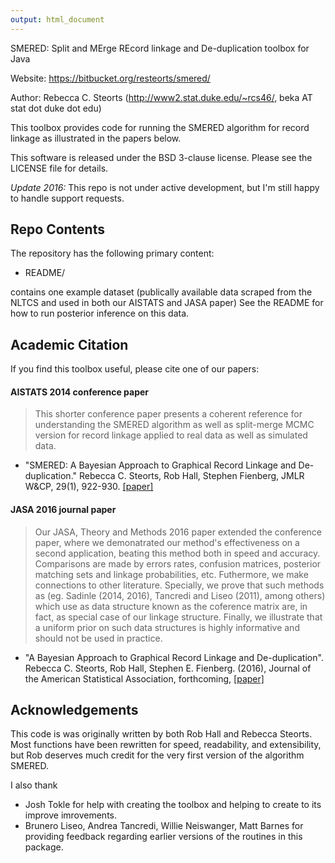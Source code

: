 ```yaml
---
output: html_document
---
```


SMERED:  Split and MErge REcord linkage and De-duplication toolbox for Java

Website: https://bitbucket.org/resteorts/smered/

Author:  Rebecca C. Steorts (http://www2.stat.duke.edu/~rcs46/, beka AT stat dot duke dot edu)

This toolbox provides code for running the SMERED algorithm for record linkage as illustrated in the 
papers below. 

This software is released under the BSD 3-clause license. Please see the LICENSE file for details.

*Update 2016:* This repo is not under active development, but I'm still happy to handle support requests.

## Repo Contents

The repository has the following primary content:


* README/

contains one example dataset (publically available data scraped from the NLTCS and used in both our AISTATS and JASA paper)
See the README for how to run posterior inference on this data. 

      
## Academic Citation

If you find this toolbox useful, please cite one of our papers:


#### AISTATS 2014 conference paper

> This shorter conference paper 
 presents a coherent reference for understanding the SMERED algorithm 
as well as split-merge MCMC version 
for record linkage applied to real data as well as simulated data. 
 
* "SMERED: A Bayesian Approach to Graphical Record Linkage and De-duplication."
Rebecca C. Steorts, Rob Hall, Stephen Fienberg, JMLR W&CP, 29(1), 922-930.
[[paper]](http://arxiv.org/pdf/1403.0211v1.pdf)


#### JASA 2016 journal paper

> Our JASA, Theory and Methods 2016 paper extended the conference paper, where we demonatrated our method's effectiveness on a second application, beating this method both in speed and accuracy. Comparisons are made by errors rates, confusion matrices, posterior matching sets and linkage probabilities, etc. Futhermore, we make connections to other literature. Specially, we prove that such methods as (eg. Sadinle (2014, 2016), Tancredi and Liseo (2011), among others) which use as data structure known as the coference matrix are, in fact, as special case of our linkage structure. Finally, we illustrate that a uniform prior on such data structures is highly informative and should not be used in practice. 

* "A Bayesian Approach to Graphical
Record Linkage and De-duplication". 
Rebecca C. Steorts, Rob Hall, Stephen E. Fienberg. (2016), Journal of the American Statistical Association, forthcoming, [[paper]](http://arxiv.org/pdf/1312.4645v4.pdff)



## Acknowledgements

This code is was originally written by both Rob Hall and Rebecca Steorts. Most functions have been rewritten for speed, readability, and extensibility, but Rob deserves much credit for the very first version of the algorithm SMERED. 



I also thank 

* Josh Tokle for help with creating the toolbox and helping to create to its improve imrovements. 
* Brunero Liseo, Andrea Tancredi, Willie Neiswanger, Matt Barnes for providing feedback regarding earlier versions of the routines in this package.